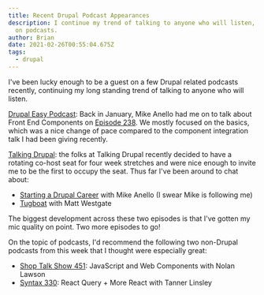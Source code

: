 ```yaml
---
title: Recent Drupal Podcast Appearances
description: I continue my trend of talking to anyone who will listen, this time
  on podcasts.
author: Brian
date: 2021-02-26T00:55:04.675Z
tags:
  - drupal
---
```

I've been lucky enough to be a guest on a few Drupal related podcasts recently, continuing my long standing trend of talking to anyone who will listen.

[Drupal Easy Podcast](https://www.drupaleasy.com/podcast): Back in January, Mike Anello had me on to talk about Front End Components on [Episode 238](https://www.drupaleasy.com/podcast/2021/01/drupaleasy-podcast-238-front-end-components-beginners-brian-perry). We mostly focused on the basics, which was a nice change of pace compared to the component integration talk I had been giving recently.

[Talking Drupal](https://talkingdrupal.com/): the folks at Talking Drupal recently decided to have a rotating co-host seat for four week stretches and were nice enough to invite me to be the first to occupy the seat. Thus far I've been around to chat about:

* [Starting a Drupal Career](https://talkingdrupal.com/282) with Mike Anello (I swear Mike is following me)
* [Tugboat](https://www.tubgoat.qa/) with Matt Westgate

The biggest development across these two episodes is that I've gotten my mic quality on point. Two more episodes to go!

On the topic of podcasts, I'd recommend the following two non-Drupal podcasts from this week that I thought were especially great:
* [Shop Talk Show 451](https://shoptalkshow.com/451/): JavaScript and Web Components with Nolan Lawson
* [Syntax 330](https://syntax.fm/show/330/react-query-more-react-with-tanner-linsley): React Query + More React with Tanner Linsley